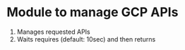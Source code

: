# Module to manage GCP APIs

1. Manages requested APIs
2. Waits requires (default: 10sec) and then returns
